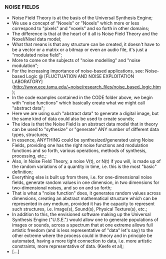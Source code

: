 ### NOISE FIELDS
* Noise Field Theory is at the basis of the Universal Synthesis Engine;
* We use a concept of "Noxels" or "Noxels" which more or less correspond to "pixels" and "voxels" and so forth in other domains;
* The difference is that at the heart of it all is Noise Field Theory and the Noxel/Nixel data model;
* What that means is that any structure can be created, it doesn't have to be a vector or a matrix or a bitmap or even an audio file, it's just a "modulated noise field";
* More to come on the subjects of "noise modelling" and "noise modulation";
* For the increasing importance of noise-based applications, see: Noise-based Logic @ [FLUCTUATION AND NOISE EXPLOITATION LABORATORY] (http://www.ece.tamu.edu/~noise/research_files/noise_based_logic.htm);
* In the code examples contained in the CODE folder above, we begin with "noise functions" which basically create what we might call "abstract data";
* Here we are using such "abstract data" to generate a digital image, but the same kind of data could also be used to create sounds;
* The idea is that the Noise Field is an abstract data model that in theory can be used to "sythesize" or "generate" ANY number of different data types, structures;
* In essence, ANYTHING could be synthesized/generated using Noise Fields, providing one has the right noise functions and modulation functions and so forth, various operations, methods of synthesis, processing, etc.;
* Also, in Noise Field Theory, a noise V(t), or N(t) if you will, is made up of the random variations of a quantity in time, i.e. this is the most "basic" definition;
* Everything else is built up from there, i.e. for one-dimensional noise fields, generate random values in one dimension, in two dimensions for two-dimensional noises, and so on and so forth;
* That is what a "noise function" does, it generates random values across dimensions, creating an abstract mathematical structure which can be represented in any medium, provided it has the capacity to represent such structures, i.e. Image(s), Sound(s), Physical Texture(s), etc.;
* In addition to this, the envisioned software making up the Universal Synthesis Engine ("U.S.E.") would allow one to generate populations of images or sounds, across a spectrum that at one extreme allows full artistic freedom (and is less representative of "data" let's say) to the other extreme where the process could in theory and in principle be automated, having a more tight connection to data, i.e. more artistic constraints, more representative of data. (Keefe et al);
* [...]
